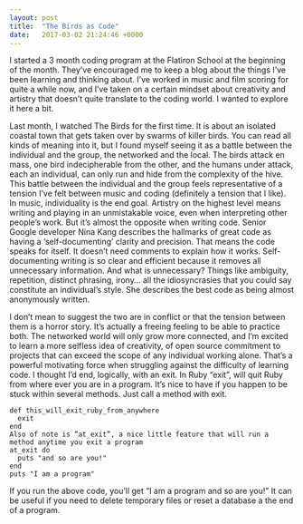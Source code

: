 ```yaml
---
layout: post
title:  "The Birds as Code"
date:   2017-03-02 21:24:46 +0000
---
```



I started a 3 month coding program at the Flatiron School at the beginning of the month. They’ve encouraged me to keep a blog about the things I’ve been learning and thinking about. I’ve worked in music and film scoring for quite a while now, and I’ve taken on a certain mindset about creativity and artistry that doesn’t quite translate to the coding world. I wanted to explore it here a bit.

Last month, I watched The Birds for the first time. It is about an isolated coastal town that gets taken over by swarms of killer birds. You can read all kinds of meaning into it, but I found myself seeing it as a battle between the individual and the group, the networked and the local. The birds attack en mass, one bird indecipherable from the other, and the humans under attack, each an individual, can only run and hide from the complexity of the hive.
This battle between the individual and the group feels representative of a tension I’ve felt between music and coding (definitely a tension that I like). In music, individuality is the end goal. Artistry on the highest level means writing and playing in an unmistakable voice, even when interpreting other people’s work. But it’s almost the opposite when writing code. Senior Google developer Nina Kang describes the hallmarks of great code as having a ‘self-documenting’ clarity and precision. That means the code speaks for itself. It doesn’t need comments to explain how it works. Self-documenting writing is so clear and efficient because it removes all unnecessary information. And what is unnecessary? Things like ambiguity, repetition, distinct phrasing, irony… all the idiosyncrasies that you could say constitute an individual’s style. She describes the best code as being almost anonymously written.

I don’t mean to suggest the two are in conflict or that the tension between them is a horror story. It’s actually a freeing feeling to be able to practice both. The networked world will only grow more connected, and I’m excited to learn a more selfless idea of creativity, of open source commitment to projects that can exceed the scope of any individual working alone. That’s a powerful motivating force when struggling against the difficulty of learning code.
I thought I’d end, logically, with an exit. In Ruby “exit”, will quit Ruby from where ever you are in a program. It’s nice to have if you happen to be stuck within several methods. Just call a method with exit.

```
def this_will_exit_ruby_from_anywhere
  exit
end
Also of note is “at_exit”, a nice little feature that will run a method anytime you exit a program
at_exit do
  puts "and so are you!"
end
puts "I am a program"
```

If you run the above code, you’ll get “I am a program and so are you!” It can be useful if you need to delete temporary files or reset a database a the end of a program.

